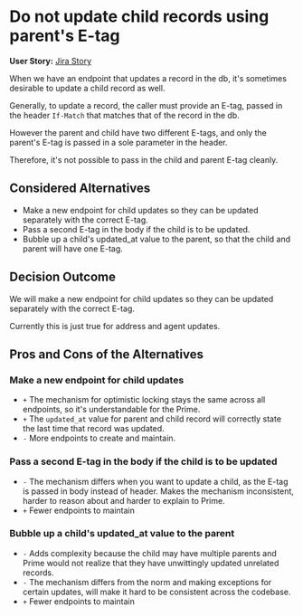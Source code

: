 # Do not update child records using parent's E-tag

**User Story:** [Jira Story](https://dp3.atlassian.net/browse/MB-2566)

When we have an endpoint that updates a record in the db, it's sometimes desirable to update a child record as well.

Generally, to update a record, the caller must provide an E-tag, passed in the header `If-Match` that matches that of the record in the db.

However the parent and child have two different E-tags, and only the parent's E-tag is passed in a sole parameter in the header.

Therefore, it's not possible to pass in the child and parent E-tag cleanly.

## Considered Alternatives

* Make a new endpoint for child updates so they can be updated separately with the correct E-tag.
* Pass a second E-tag in the body if the child is to be updated.
* Bubble up a child's updated_at value to the parent, so that the child and parent will have one E-tag.

## Decision Outcome

We will make a new endpoint for child updates so they can be updated separately with the correct E-tag.

Currently this is just true for address and agent updates.

## Pros and Cons of the Alternatives

### Make a new endpoint for child updates

* `+` The mechanism for optimistic locking stays the same across all endpoints, so it's understandable for the Prime.
* `+` The `updated_at` value for parent and child record will correctly state the last time that record was updated.
* `-` More endpoints to create and maintain.

### Pass a second E-tag in the body if the child is to be updated

* `-` The mechanism differs when you want to update a child, as the E-tag is passed in body instead of header. Makes the mechanism inconsistent, harder to reason about and harder to explain to Prime.
* `+` Fewer endpoints to maintain

### Bubble up a child's updated_at value to the parent

* `-` Adds complexity because the child may have multiple parents and Prime would not realize that they have unwittingly updated unrelated records.
* `-` The mechanism differs from the norm and making exceptions for certain updates, will make it hard to be consistent across the codebase.
* `+` Fewer endpoints to maintain

